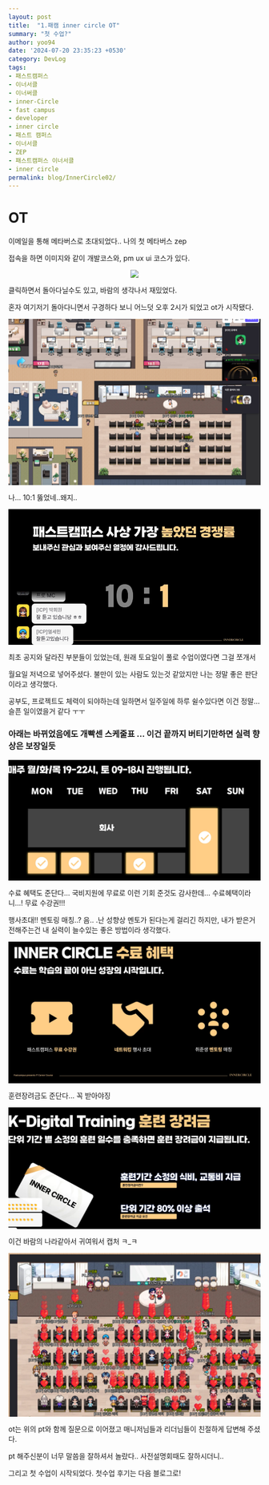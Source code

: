 ```yaml
---
layout: post
title:  "1.패캠 inner circle OT"
summary: "첫 수업?"
author: yoo94
date: '2024-07-20 23:35:23 +0530'
category: DevLog
tags:
- 패스트캠퍼스
- 이너서클
- 이너써클
- inner-Circle
- fast campus
- developer
- inner circle
- 패스트 캠퍼스
- 이너서클
- ZEP
- 패스트캠퍼스 이너서클
- inner circle
permalink: blog/InnerCircle02/
---
```

# OT
이메일을 통해 메타버스로 초대되었다.. 나의 첫 메타버스 zep

접속을 하면 이미지와 같이 개발코스와, pm ux ui 코스가 있다.

<div style="display: flex; justify-content: center;">
  <img src="/blog/postImg/img.png" style="width:auto; height:auto;">
</div>

클릭하면서 돌아다닐수도 있고, 바람의 생각나서 재밌었다. 

혼자 여기저기 돌아다니면서 구경하다 보니 어느덧 오후 2시가 되었고 ot가 시작됐다.

<div style="display: flex; justify-content: center;">
  <img src="/blog/postImg/img_1.png" style="width:auto; height:auto;">
</div>

나... 10:1 뚫었네..왜지..

<div style="display: flex; justify-content: center;">
  <img src="/blog/postImg/img_3.png" style="width:auto; height:auto;">
</div>


최초 공지와 달라진 부분들이 있었는데, 원래 토요일이 풀로 수업이였다면 그걸 쪼개서

월요일 저녁으로 넣어주셨다. 불만이 있는 사람도 있는것 같았지만 나는 정말 좋은 판단이라고 생각했다.

공부도, 프로젝트도 체력이 되야하는데 일하면서 일주일에 하루 쉴수있다면 이건 정말... 슬픈 일이였을거 같다 ㅜㅜ

### 아래는 바뀌었음에도 개빡센 스케줄표 ... 이건 끝까지 버티기만하면 실력 향상은 보장일듯

<div style="display: flex; justify-content: center;">
  <img src="/blog/postImg/img_4.png" style="width:auto; height:auto;">
</div>

수료 혜택도 준단다... 국비지원에 무료로 이런 기회 준것도 감사한데... 수료혜택이라니...! 무료 수강권!!! 

행사초대!! 멘토링 매칭..? 음.. .난 성향상 멘토가 된다는게 걸리긴 하지만, 내가 받은거 전해주는건 내 실력이 늘수있는 좋은 방법이라 생각했다.

<div style="display: flex; justify-content: center;">
  <img src="/blog/postImg/img_5.png" style="width:auto; height:auto;">
</div>

훈련장려금도 준단다... 꼭 받아야징

<div style="display: flex; justify-content: center;">
  <img src="/blog/postImg/img_6.png" style="width:auto; height:auto;">
</div>


이건 바람의 나라같아서 귀여워서 캡처 ㅋ_ㅋ

<div style="display: flex; justify-content: center;">
  <img src="/blog/postImg/img_2.png" style="width:auto; height:auto;">
</div>

ot는 위의 pt와 함께 질문으로 이어졌고 매니저님들과 리더님들이 친절하게 답변해 주셨다.

pt 해주신분이 너무 말씀을 잘하셔서 놀랐다.. 사전설명회때도 잘하시더니..

그리고 첫 수업이 시작되었다. 첫수업 후기는 다음 블로그로!
